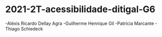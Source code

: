 # 2021-2T-acessibilidade-ditigal-G6

-Aléxis Ricardo Dellay Agra
-Guilherme Henrique Gil
-Patrícia Marcante
-Thiago Schiedeck
